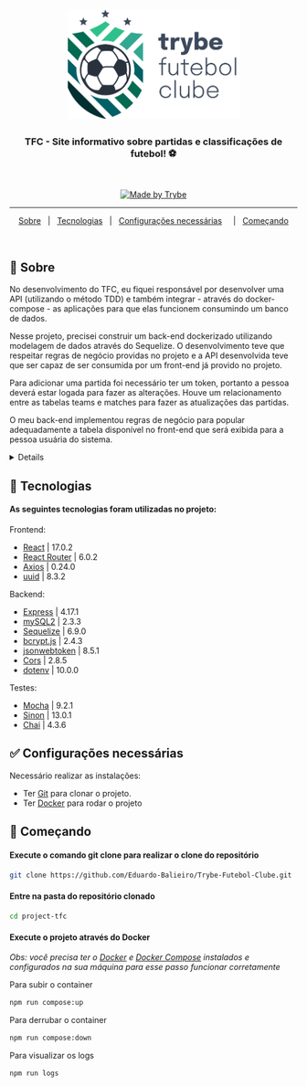 <h1 align="center">

<img src="frontend/src/images/positive_logo.png" alt="Trybe Futebol Clube" width="300px"/>

</h1>

  <h3 align="center">TFC - Site informativo sobre partidas e classificações de futebol! ⚽️</h3>
  <br>

  <p align="center">
    <a href="https://www.betrybe.com/">
      <img alt="Made by Trybe" src="https://img.shields.io/badge/Proposto%20Por-Trybe-green?style=square">
    </a>
  </p>

---

<p align="center">
  <a href="#dart-sobre">Sobre</a> &#xa0; | &#xa0; 
  <a href="#rocket-tecnologias">Tecnologias</a> &#xa0; | &#xa0;
  <a href="#white_check_mark-configurações-necessárias">Configurações necessárias</a> &#xa0; &#xa0; | &#xa0;
  <a href="#checkered_flag-começando">Começando</a>
</p>

<br>

## :dart: Sobre ##

No desenvolvimento do TFC, eu fiquei responsável por desenvolver uma API (utilizando o método TDD) e também integrar - através do docker-compose - as aplicações para que elas funcionem consumindo um banco de dados.

Nesse projeto, precisei construir um back-end dockerizado utilizando modelagem de dados através do Sequelize. O desenvolvimento teve que respeitar regras de negócio providas no projeto e a API desenvolvida teve que ser capaz de ser consumida por um front-end já provido no projeto.

Para adicionar uma partida foi necessário ter um token, portanto a pessoa deverá estar logada para fazer as alterações. Houve um relacionamento entre as tabelas teams e matches para fazer as atualizações das partidas.

O meu back-end implementou regras de negócio para popular adequadamente a tabela disponível no front-end que será exibida para a pessoa usuária do sistema.

<details>
<h3>🖼 images do site<br><h3>

![Modelo de tabelas](images/Login-Page.png)
![Modelo de tabelas](images/Classification-Page.png)
</details>

## :rocket: Tecnologias ##

#### As seguintes tecnologias foram utilizadas no projeto:

Frontend:
- [React](https://pt-br.reactjs.org/) | 17.0.2
- [React Router](https://reactrouter.com/en/main) | 6.0.2
- [Axios](https://axios-http.com/ptbr/docs/intro) | 0.24.0
- [uuid](https://www.npmjs.com/package/uuid) | 8.3.2

Backend:
- [Express](https://expressjs.com/pt-br/) | 4.17.1
- [mySQL2](https://www.npmjs.com/package/mysql2) | 2.3.3
- [Sequelize](https://sequelize.org/) | 6.9.0
- [bcrypt.js](https://www.npmjs.com/package/bcryptjs) | 2.4.3
- [jsonwebtoken](https://www.npmjs.com/package/jsonwebtoken) | 8.5.1
- [Cors](https://www.npmjs.com/package/cors) | 2.8.5
- [dotenv](https://www.npmjs.com/package/dotenv) | 10.0.0

Testes:
- [Mocha](https://mochajs.org/) | 9.2.1
- [Sinon](https://sinonjs.org/) | 13.0.1
- [Chai](https://www.chaijs.com/) | 4.3.6


## :white_check_mark: Configurações necessárias ##

<p>Necessário realizar as instalações:</p>

- Ter [Git](https://git-scm.com/) para clonar o projeto.
- Ter [Docker](https://www.docker.com/) para rodar o projeto

## :checkered_flag: Começando ##

#### Execute o comando git clone para realizar o clone do repositório

```bash
git clone https://github.com/Eduardo-Balieiro/Trybe-Futebol-Clube.git
```

#### Entre na pasta do repositório clonado
```bash
cd project-tfc
```
#### Execute o projeto através do Docker

_Obs: você precisa ter o <a href="https://docs.docker.com/desktop/install/windows-install/">Docker</a> e <a href="https://docs.docker.com/desktop/install/windows-install/">Docker Compose</a> instalados e configurados na sua máquina para esse passo funcionar corretamente_

Para subir o container

```bash
npm run compose:up
```

Para derrubar o container

```bash
npm run compose:down
```
Para visualizar os logs

```bash
npm run logs
```
